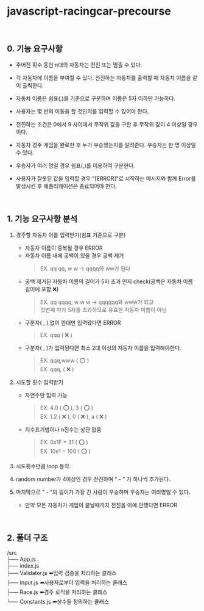 # javascript-racingcar-precourse

<br>

## 0. 기능 요구사항

- 주어진 횟수 동안 n대의 자동차는 전진 또는 멈출 수 있다.

- 각 자동차에 이름을 부여할 수 있다. 전진하는 자동차를 출력할 때 자동차 이름을 같이 출력한다.
- 자동차 이름은 쉼표(,)를 기준으로 구분하며 이름은 5자 이하만 가능하다.
- 사용자는 몇 번의 이동을 할 것인지를 입력할 수 있어야 한다.
- 전진하는 조건은 0에서 9 사이에서 무작위 값을 구한 후 무작위 값이 4 이상일 경우이다.
- 자동차 경주 게임을 완료한 후 누가 우승했는지를 알려준다. 우승자는 한 명 이상일 수 있다.
- 우승자가 여러 명일 경우 쉼표(,)를 이용하여 구분한다.
- 사용자가 잘못된 값을 입력할 경우 "[ERROR]"로 시작하는 메시지와 함께 Error를 발생시킨 후 애플리케이션은 종료되어야 한다.

<br>

## 1. 기능 요구사항 분석

1. 경주할 자동차 이름 입력받기(쉼표 기준으로 구분)

   - 자동차 이름이 중복될 경우 ERROR
   - 자동차 이름 내에 공백이 있을 경우 공백 제거
     > EX. qq qq, w w -> qqqq와 ww가 된다
   - 공백 제거된 자동차 이름의 길이가 5자 초과 인지 check(공백은 자동차 이름 길이에 포함 ❌)
     > EX. qq qqqq, w w w -> qqqqqq와 www가 되고  
     >  첫번째 차가 5자를 초과하므로 유효한 자동차 이름이 아님
   - 구분자( , ) 없이 한대만 입력됐다면 ERROR
     > EX. qqq ( ❌ )
   - 구분자( , )가 입력된다면 최소 2대 이상의 자동차 이름을 입력해야한다.
     > EX. qqq,www ( ⭕ )  
     > EX. qqq, ( ❌ )

2. 시도할 횟수 입력받기
   - 자연수만 입력 가능
     > EX. 4.0 ( ⭕ ), 3 ( ⭕ )  
     > EX. 1.2 ( ❌ ), 0 ( ❌ ), a ( ❌ )
   - 지수표기법이나 n진수는 상관 없음
     > EX. 0x1F = 31 ( ⭕ )  
     > EX. 10e1 = 100 ( ⭕ )
3. 시도횟수만큼 loop 동작.
4. random number가 4이상인 경우 전진하며 " - " 가 하나씩 추가된다.
5. 마지막으로 " - "의 길이가 가장 긴 사람이 우승하며 우승자는 여러명일 수 있다.
   - 만약 모든 자동차가 게임이 끝날때까지 전진을 아예 안했다면 ERROR

<br>

## 2. 폴더 구조

/src  
├── App.js  
├── index.js  
├── Validator.js ⬅️입력 검증을 처리하는 클래스  
├── Input.js ⬅️사용자로부터 입력을 처리하는 클래스  
├── Race.js ⬅️경주 로직을 처리하는 클래스  
└── Constants.js ⬅️상수들 정의하는 클래스
